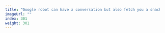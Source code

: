 ```yaml
---
title: "Google robot can have a conversation but also fetch you a snack"
imageUrl: ""
index: 301
weight: 301
---
```

